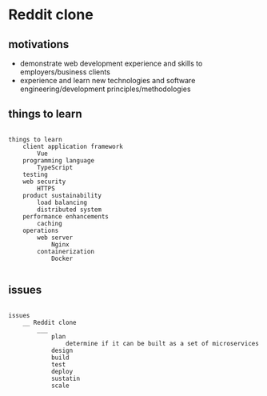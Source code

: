 # Reddit clone

## motivations

* demonstrate web development experience and skills to employers/business clients
* experience and learn new technologies and software engineering/development principles/methodologies

## things to learn

```text

things to learn
    client application framework
        Vue
    programming language
        TypeScript
    testing
    web security
        HTTPS
    product sustainability
        load balancing
        distributed system
    performance enhancements
        caching
    operations
        web server
            Nginx
        containerization
            Docker
            
```

## issues

```text

issues
    __ Reddit clone
        ___
            plan
                determine if it can be built as a set of microservices
            design
            build
            test
            deploy
            sustatin
            scale
        
```

